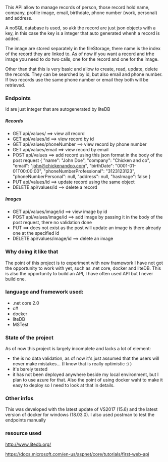 This API allow to manage records of person, those record hold name, company, profile image, email, birthdate, phone number (work, personal) and address. 

A noSQL database is used, so akk the record are just json objects with a key, in this case the key is a integer that auto generated whenh a record is added.

The image are stored separately in the fileStorage, there name is the index of the record they are linked to. As of now if you want a record and trhe image you need to do two calls, one for the record and one for the image.

Other than that this is very basic and allow to create, read, update, delete the records. They can be searched by id, but also email and phone number. If two records use the same phone number or email they both will be retrieved.

### Endpoints

Id are just integer that are autogenerated by liteDB

##### Records

* GET api/values/ ==> view all record
* GET api/values/id ==> view record by id
* GET api/values/phoneNumber ==> view record by phone number
* GET api/values/email ==> view record by email
* POST api/values ==> add record using this json format in the body of the post request
{
    "name": "John Doe",
    "company": "Chicken and co",
    "email": "john@chickenandco.com",
    "birthDate": "0001-01-01T00:00:00",
    "phoneNumberProfessional": "3123123123",
    "phoneNumberPersonal": null,
    "address": null,
    "hasImage": false
}
* PUT api/values/id ==> update record using the same object
* DELETE api/values/id ==> delete a record

##### Images

* GET api/values/image/id ==> view image by id
* POST api/values/image/id ==> add image by passing it in the body of the post request, there no validation done
* PUT ==> does not exist as the post will update an image is there already one at the specified id
* DELETE api/values/image/id ==> delete an image

### Why doing it like that

The point of this project is to experiment with new framework I have not got the opportunity to work with yet, such as .net core, docker and liteDB. This is also the opportunity to build an API, I have often used API but I never build one.

### language and framework used:
* .net core 2.0
* c#
* docker
* liteDB
* MSTest

### State of the project

As of now this project is largely incomplete and lacks a lot of element:
* the is no data validation, as of now it's just assumed that the users will never make mistakes... (I know that is really optimistic :) )
* it's barely tested
* it has not been deployed anywhere beside my local environment, but I plan to use azure for that. Also the point of using docker waht to make it easy to deploy so I need to look at that in details.

### Other infos

This was developed with the latest update of VS2017 (15.6) and the latest version of docker for windows (18.03.0).
I also used postman to test the endpoints manually

### resource used

http://www.litedb.org/

https://docs.microsoft.com/en-us/aspnet/core/tutorials/first-web-api
